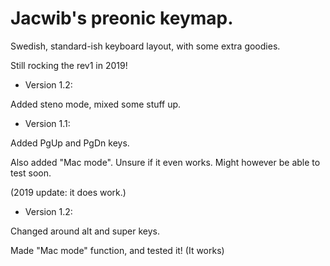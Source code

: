 # Jacwib's preonic keymap.

Swedish, standard-ish keyboard layout, with some extra goodies.

Still rocking the rev1 in 2019!

* Version 1.2:

Added steno mode, mixed some stuff up.

* Version 1.1:

Added PgUp and PgDn keys.

Also added "Mac mode". Unsure if it even works. Might however be able to test soon.

(2019 update: it does work.)

* Version 1.2:

Changed around alt and super keys.

Made "Mac mode" function, and tested it! (It works)
